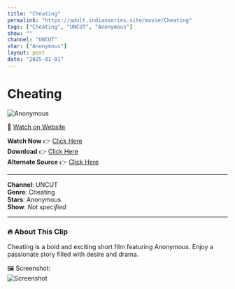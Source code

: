 ```yaml
---
title: "Cheating"
permalink: "https://adult.indianseries.site/movie/Cheating"
tags: ["Cheating", "UNCUT", "Anonymous"]
show: ""
channel: "UNCUT"
star: ["Anonymous"]
layout: post
date: "2025-01-01"
---
```


# Cheating

![Anonymous](https://shorts.desisins.com/wp-content/uploads/2023/04/Sexy-Bhabhi-Cheating-UNCUT-shorts.desisins.com_.jpg)

🔗 [Watch on Website](https://adult.indianseries.site/movie/Cheating)

**Watch Now** 👉 [Click Here](https://adult.indianseries.site/movie/Cheating)  
**Download** 👉 [Click Here](https://adult.indianseries.site/movie/Cheating)  
**Alternate Source** 👉 [Click Here](https://adult.indianseries.site/movie/Cheating)

---

**Channel**: UNCUT  
**Genre**: Cheating  
**Stars**: Anonymous  
**Show**: *Not specified*

---

### 🔥 About This Clip

Cheating is a bold and exciting short film featuring Anonymous. Enjoy a passionate story filled with desire and drama.
 
🖼️ Screenshot:  
![Screenshot](https://shorts.desisins.com/wp-content/uploads/2023/04/Sexy-Bhabhi-Cheating-UNCUT-shorts.desisins.com_.jpg)
